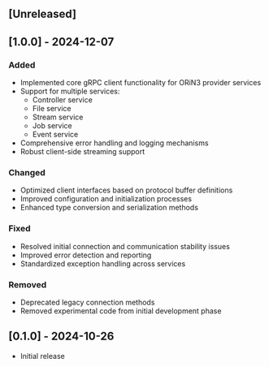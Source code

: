 ## [Unreleased]

## [1.0.0] - 2024-12-07

### Added
- Implemented core gRPC client functionality for ORiN3 provider services
- Support for multiple services:
  - Controller service
  - File service
  - Stream service
  - Job service
  - Event service
- Comprehensive error handling and logging mechanisms
- Robust client-side streaming support

### Changed
- Optimized client interfaces based on protocol buffer definitions
- Improved configuration and initialization processes
- Enhanced type conversion and serialization methods

### Fixed
- Resolved initial connection and communication stability issues
- Improved error detection and reporting
- Standardized exception handling across services

### Removed
- Deprecated legacy connection methods
- Removed experimental code from initial development phase

## [0.1.0] - 2024-10-26

- Initial release